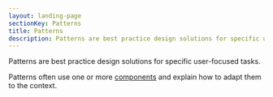 ```yaml
---
layout: landing-page
sectionKey: Patterns
title: Patterns
description: Patterns are best practice design solutions for specific user-focused tasks.
---
```

Patterns are best practice design solutions for specific user-focused tasks.

Patterns often use one or more [components](/components/) and explain how to adapt them to the context.